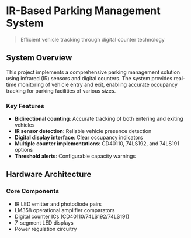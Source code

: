 # IR-Based Parking Management System
> Efficient vehicle tracking through digital counter technology

## System Overview
This project implements a comprehensive parking management solution using infrared (IR) sensors and digital counters. The system provides real-time monitoring of vehicle entry and exit, enabling accurate occupancy tracking for parking facilities of various sizes.

### Key Features
* **Bidirectional counting**: Accurate tracking of both entering and exiting vehicles
* **IR sensor detection**: Reliable vehicle presence detection
* **Digital display interface**: Clear occupancy indicators
* **Multiple counter implementations**: CD40110, 74LS192, and 74LS191 options
* **Threshold alerts**: Configurable capacity warnings

## Hardware Architecture

### Core Components
- IR LED emitter and photodiode pairs
- LM358 operational amplifier comparators
- Digital counter ICs (CD40110/74LS192/74LS191)
- 7-segment LED displays
- Power regulation circuitry
